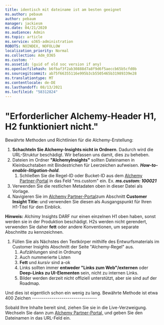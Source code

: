```yaml
---
title: identisch mit dateiname ist am besten geeignet
ms.author: pebaum
author: pebaum
manager: jackiesm
ms.date: 04/21/2020
ms.audience: Admin
ms.topic: article
ms.service: o365-administration
ROBOTS: NOINDEX, NOFOLLOW
localization_priority: Normal
ms.collection: Adm_O365
ms.custom: ''
ms.assetid: (guid of old soc version if any)
ms.openlocfilehash: b6fbaf3f2ab30888d7a8f9d6f5aeccb65b5cfd0b
ms.sourcegitcommit: ab75f66355116e995b3cb5505465b31989339e28
ms.translationtype: MT
ms.contentlocale: de-DE
ms.lasthandoff: 08/13/2021
ms.locfileid: "58312824"
---
```

# <a name="required-alchemy-header-h1-h2s-dont-work"></a>"Erforderlicher Alchemy-Header H1, H2 funktioniert nicht."
Bewährte Methoden und Richtlinien für die Alchemy-Erstellung:

1. **Schachteln Sie Alchemy-Insights nicht in Ordnern**. Dadurch wird die URL-Struktur beschädigt. Wir befassen uns damit, dies zu beheben.
1. Dateien im Ordner **"AlchemyInsights"** sollten Dateinamen in Kleinbuchstaben mit Bindestrichen für Leerzeichen aufweisen. **_How-to-enable-litigation-hold_**.
    1. Schließen Sie die Regel-ID oder Bucket-ID aus dem [Alchemy Partner-Portal](https://alchemyportal.azurewebsites.net) in das Feld "ms.custom" ein. Ex. ***ms.custom: 100021***
1. Verwenden Sie die restlichen Metadaten oben in dieser Datei als Vorlage.
1. Navigieren Sie im [Alchemy Partner-Portal](https://alchemyportal.azurewebsites.net)zum Abschnitt **Customer Insight Title:** und verwenden Sie diesen als Ausgangspunkt für Ihren H1-Titel für den Einblick. 

**Hinweis:** Alchimy Insights DARF nur einen einzelnen H1 oben haben, sonst werden sie in der Produktion beschädigt. H2s werden nicht gerendert, verwenden Sie daher **fett** oder andere Konventionen, um separate Abschnitte zu kennzeichnen.
1. Füllen Sie als Nächstes den Textkörper mithilfe des Entwurfsmaterials im Customer Insights Abschnitt der Seite "Alchemy-Regel" aus.
    1. Aufzählungen sind in Ordnung
    1. Auch nummerierte Listen
    1. **Fett** und *kursiv* sind a-ok
    1. Links sollten immer **entweder "Links zum Web"/externen** oder **Deep-Links zu UI-Elementen** sein, nicht zu internen Links.
    1. Bilder werden derzeit nicht offiziell unterstützt, aber sie sind auf der Roadmap.

Und dies ist eigentlich schon ein wenig zu lang. Bewährte Methode ist etwa 400 Zeichen ---------------------------------

Sobald Ihre Inhalte bereit sind, ziehen Sie sie in die Live-Verzweigung. Wechseln Sie dann zum [Alchemy Partner-Portal,](https://alchemyportal.azurewebsites.net) und geben Sie den Dateinamen in das URL-Feld ein. 